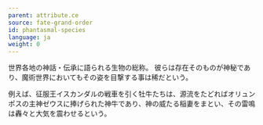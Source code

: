 ```yaml
---
parent: attribute.ce
source: fate-grand-order
id: phantasmal-species
language: ja
weight: 0
---
```


世界各地の神話・伝承に語られる生物の総称。
彼らは存在そのものが神秘であり、魔術世界においてもその姿を目撃する事は稀だという。

例えば、征服王イスカンダルの戦車を引く牡牛たちは、源流をたどればオリュンポスの主神ゼウスに捧げられた神牛であり、神の威たる稲妻をまとい、その雷鳴は轟々と大気を震わせるという。
